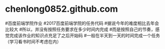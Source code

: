 # chenlong0852.github.com
#百度前端学院作业
#2017百度前端学院的任务代码
#据说今年的难度相比去年会比较大
#所以，并没有按照任务要求在多少时间内完成
#而是按照自己的节奏，感觉完成该作业的知识点充足了之后开始码
#一般在半天到一天的时间完成一个任务（学习看书时间不考虑在内）

